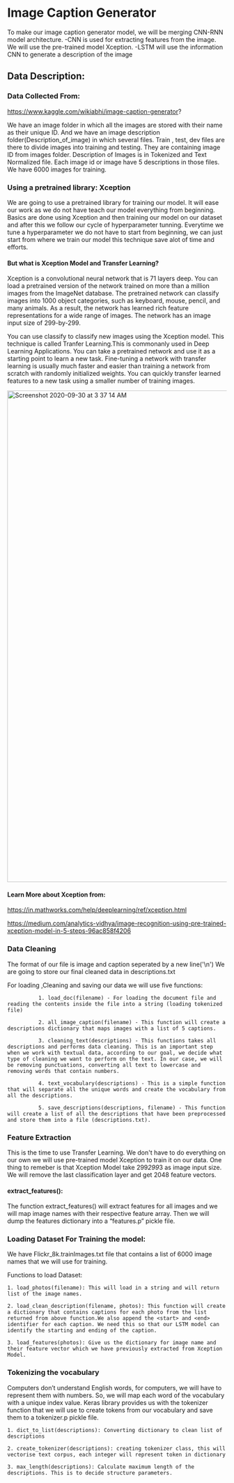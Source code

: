 # Image Caption Generator


To make our image caption generator model, we will be merging CNN-RNN model architecture.
-CNN is used for extracting features from the image. We will use the
pre-trained model Xception.
-LSTM will use the information CNN to generate a description of the
image

## Data Description:

### Data Collected From:

https://www.kaggle.com/wikiabhi/image-caption-generator?



We have an image folder in which all the images are stored with their name as their unique ID.
And we have an image description folder(Description_of_image) in which several files. Train , test, dev files are there to divide images into training and testing. They are containing image ID from images folder. Description of Images is in Tokenized and Text Normalized file. Each image id or image have 5 descriptions in those files.
We have 6000 images for training.


### Using a pretrained library: Xception

We are going to use a pretrained library for training our model. It will ease our work as we do not have teach our model everything from beginning. Basics are done using Xception and then training our model on our dataset and after this we follow our cycle of hyperparameter tunning. Everytime we tune a hyperparameter we do not have to start from beginning, we can just start from where we train our model this technique save alot of time and efforts.

#### But what is Xception Model and Transfer Learning?

Xception is a convolutional neural network that is 71 layers deep. You can load a pretrained version of the network trained on more than a million images from the ImageNet database. The pretrained network can classify images into 1000 object categories, such as keyboard, mouse, pencil, and many animals. As a result, the network has learned rich feature representations for a wide range of images. The network has an image input size of 299-by-299.

You can use classify to classify new images using the Xception model.
This technique is called Tranfer Learning.This is commonanly used in Deep Learning Applications.
You can take a pretrained network and use it as a starting point to learn a new task. Fine-tuning a network with transfer learning is usually much faster and easier than training a network from scratch with randomly initialized weights. You can quickly transfer learned features to a new task using a smaller number of training images.


<img width="1128" alt="Screenshot 2020-09-30 at 3 37 14 AM" src="https://user-images.githubusercontent.com/62153950/94621641-4e977780-02ce-11eb-918d-57a7d3e98d3b.png">

#### Learn More about Xception from:

https://in.mathworks.com/help/deeplearning/ref/xception.html

https://medium.com/analytics-vidhya/image-recognition-using-pre-trained-xception-model-in-5-steps-96ac858f4206


### Data Cleaning

The format of our file is image and caption seperated by a new line('\n')
We are going to store our final cleaned data in descriptions.txt

For loading ,Cleaning and saving  our data we will use five functions:

              1. load_doc(filename) - For loading the document file and reading the contents inside the file into a string (loading tokenized file)
              
              2. all_image_caption(filename) - This function will create a descriptions dictionary that maps images with a list of 5 captions.
              
              3. cleaning_text(descriptions) - This functions takes all descriptions and performs data cleaning. This is an important step when we work with textual data, according to our goal, we decide what type of cleaning we want to perform on the text. In our case, we will be removing punctuations, converting all text to lowercase and removing words that contain numbers.

              4. text_vocabulary(descriptions) - This is a simple function that will separate all the unique words and create the vocabulary from all the descriptions.
              
              5. save_descriptions(descriptions, filename) - This function will create a list of all the descriptions that have been preprocessed and store them into a file (descriptions.txt). 


### Feature Extraction

This is the time to use Transfer Learning. We don't have to do everything on our own we will use pre-trained model Xception to train it on our data.
One thing to remeber is that Xception Model take 299*299*3 as image input size. We will remove the last classification layer and get 2048 feature vectors.


#### extract_features():

The function extract_features() will extract features for all images and we will map image names with their respective feature array. Then we will dump the features dictionary into a “features.p” pickle file.

### Loading Dataset For Training the model:

We have Flickr_8k.trainImages.txt file that contains a list of 6000 image names that we will use for training.

Functions to load Dataset:

    1. load_photos(filename): This will load in a string and will return list of the image names.
    
    2. load_clean_description(filename, photos): This function will create a dictionary that contains captions for each photo from the list returned from above function.We also append the <start> and <end> identifier for each caption. We need this so that our LSTM model can identify the starting and ending of the caption.
    
    3. load_features(photos): Give us the dictionary for image name and their feature vector which we have previously extracted from Xception Model.

### Tokenizing the vocabulary

Computers don’t understand English words, for computers, we will have to represent them with numbers. So, we will map each word of the vocabulary with a unique index value. Keras library provides us with the tokenizer function that we will use to create tokens from our vocabulary and save them to a tokenizer.p pickle file.

    1. dict_to_list(descriptions): Converting dictionary to clean list of descriptions
    
    2. create_tokenizer(descriptions): creating tokenizer class, this will vectorise text corpus, each integer will represent token in dictionary
    
    3. max_length(descriptions): Calculate maximum length of the descriptions. This is to decide structure parameters.
    
